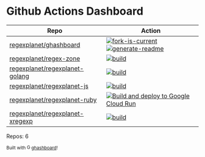 # Github Actions Dashboard

<!-- NOTE: this file is generated by ghashboard.  Do NOT edit by hand!  -->

| Repo | Action |
| ---- | ------ |
| [regexplanet/ghashboard](https://github.com/regexplanet/ghashboard) | [![fork-is-current](https://github.com/regexplanet/ghashboard/workflows/fork-is-current/badge.svg)](https://github.com/regexplanet/ghashboard/actions?query=workflow%3Afork-is-current%20branch%3Amain) [![generate-readme](https://github.com/regexplanet/ghashboard/workflows/generate-readme/badge.svg)](https://github.com/regexplanet/ghashboard/actions?query=workflow%3Agenerate-readme%20branch%3Amain)
| [regexplanet/regex-zone](https://github.com/regexplanet/regex-zone) | [![build](https://github.com/regexplanet/regex-zone/workflows/build/badge.svg)](https://github.com/regexplanet/regex-zone/actions?query=workflow%3Abuild%20branch%3Amain)
| [regexplanet/regexplanet-golang](https://github.com/regexplanet/regexplanet-golang) | [![build](https://github.com/regexplanet/regexplanet-golang/workflows/build/badge.svg)](https://github.com/regexplanet/regexplanet-golang/actions?query=workflow%3Abuild%20branch%3Amain)
| [regexplanet/regexplanet-js](https://github.com/regexplanet/regexplanet-js) | [![build](https://github.com/regexplanet/regexplanet-js/workflows/build/badge.svg)](https://github.com/regexplanet/regexplanet-js/actions?query=workflow%3Abuild%20branch%3Amain)
| [regexplanet/regexplanet-ruby](https://github.com/regexplanet/regexplanet-ruby) | [![Build and deploy to Google Cloud Run](https://github.com/regexplanet/regexplanet-ruby/workflows/Build%20and%20deploy%20to%20Google%20Cloud%20Run/badge.svg)](https://github.com/regexplanet/regexplanet-ruby/actions?query=workflow%3ABuild+and+deploy+to+Google+Cloud+Run%20branch%3Amain)
| [regexplanet/regexplanet-xregexp](https://github.com/regexplanet/regexplanet-xregexp) | [![build](https://github.com/regexplanet/regexplanet-xregexp/workflows/build/badge.svg)](https://github.com/regexplanet/regexplanet-xregexp/actions?query=workflow%3Abuild%20branch%3Amain)
Repos: 6

<small>Built with <a href="https://github.com/fileformat/ghashboard"><img src="https://ghashboard.marcuse.info/favicon.svg" alt="Ghashboard logo" style="height:1em;" />ghashboard</a>!</small>
